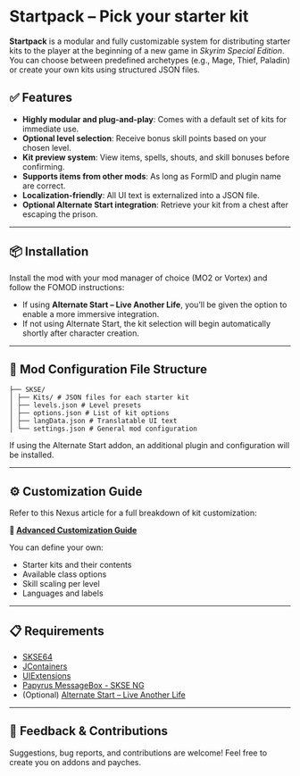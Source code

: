 # Startpack – Pick your starter kit

**Startpack** is a modular and fully customizable system for distributing starter kits to the player at the beginning of a new game in *Skyrim Special Edition*. You can choose between predefined archetypes (e.g., Mage, Thief, Paladin) or create your own kits using structured JSON files.

## ✅ Features

- **Highly modular and plug-and-play**: Comes with a default set of kits for immediate use.
- **Optional level selection**: Receive bonus skill points based on your chosen level.
- **Kit preview system**: View items, spells, shouts, and skill bonuses before confirming.
- **Supports items from other mods**: As long as FormID and plugin name are correct.
- **Localization-friendly**: All UI text is externalized into a JSON file.
- **Optional Alternate Start integration**: Retrieve your kit from a chest after escaping the prison.

---

## 📦 Installation

Install the mod with your mod manager of choice (MO2 or Vortex) and follow the FOMOD instructions:

- If using **Alternate Start – Live Another Life**, you’ll be given the option to enable a more immersive integration.
- If not using Alternate Start, the kit selection will begin automatically shortly after character creation.

---

## 📁 Mod Configuration File Structure

    ├── SKSE/
    │ ├── Kits/ # JSON files for each starter kit
    │ ├── levels.json # Level presets
    │ ├── options.json # List of kit options
    │ ├── langData.json # Translatable UI text
    │ └── settings.json # General mod configuration



If using the Alternate Start addon, an additional plugin and configuration will be installed.

---

## ⚙️ Customization Guide

Refer to this Nexus article for a full breakdown of kit customization:

**📄 [Advanced Customization Guide](https://www.nexusmods.com/skyrimspecialedition/articles/10534)**

You can define your own:
- Starter kits and their contents
- Available class options
- Skill scaling per level
- Languages and labels

---

## 📋 Requirements

- [SKSE64](https://skse.silverlock.org/)
- [JContainers](https://www.nexusmods.com/skyrimspecialedition/mods/49743)
- [UIExtensions](https://www.nexusmods.com/skyrimspecialedition/mods/17561)
- [Papyrus MessageBox - SKSE NG](https://www.nexusmods.com/skyrimspecialedition/mods/10820)
- (Optional) [Alternate Start – Live Another Life](https://www.nexusmods.com/skyrimspecialedition/mods/272)

---

## 📣 Feedback & Contributions

Suggestions, bug reports, and contributions are welcome! Feel free to create you on addons and payches. 
